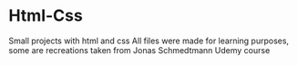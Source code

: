 # Html-Css
Small projects with html and css
All files were made for learning purposes, some are recreations taken from Jonas Schmedtmann Udemy course

